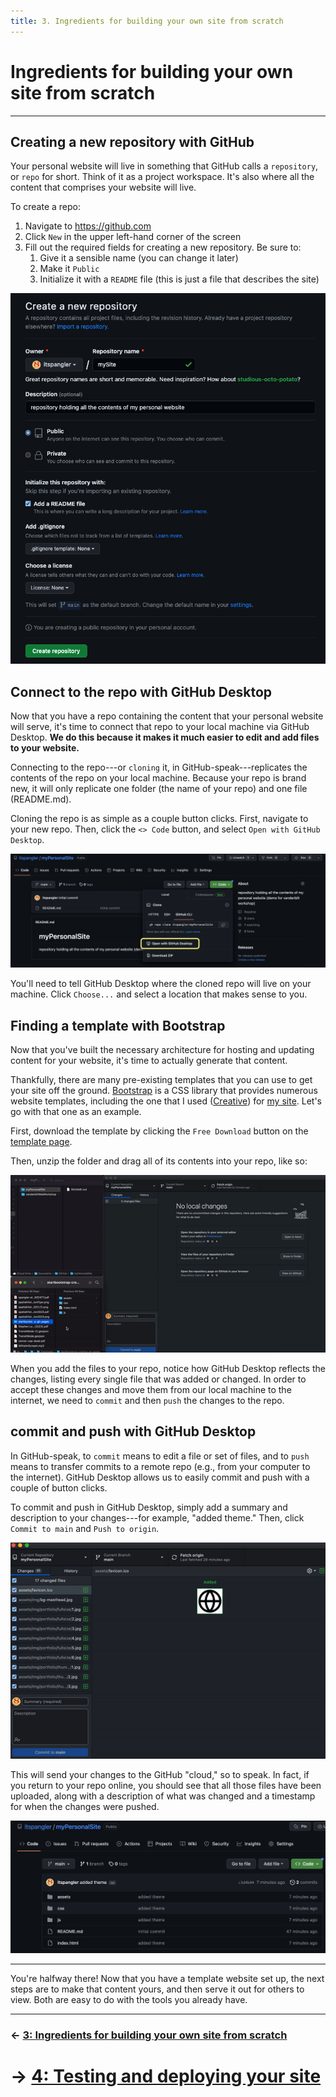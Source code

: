 ```yaml
---
title: 3. Ingredients for building your own site from scratch
---
```


# Ingredients for building your own site from scratch

---  

## Creating a new repository with GitHub

Your personal website will live in something that GitHub calls a `repository`, or `repo` for short. Think of it as a project workspace. It's also where all the content that comprises your website will live.

To create a repo:

1. Navigate to https://github.com
2. Click `New` in the upper left-hand corner of the screen
3. Fill out the required fields for creating a new repository. Be sure to:
    1. Give it a sensible name (you can change it later)
    2. Make it `Public`
    3. Initialize it with a `README` file (this is just a file that describes the site)

![Creating a new repository in GitHub](media/newrepo.png)  

## Connect to the repo with GitHub Desktop

Now that you have a repo containing the content that your personal website will serve, it's time to connect that repo to your local machine via GitHub Desktop. **We do this because it makes it much easier to edit and add files to your website.**

Connecting to the repo---or `cloning` it, in GitHub-speak---replicates the contents of the repo on your local machine. Because your repo is brand new, it will only replicate one folder (the name of your repo) and one file (README.md).

Cloning the repo is as simple as a couple button clicks. First, navigate to your new repo. Then, click the `<> Code` button, and select `Open with GitHub Desktop`.

![Cloning your repo](media/clone.png)

You'll need to tell GitHub Desktop where the cloned repo will live on your machine. Click `Choose...` and select a location that makes sense to you.

## Finding a template with Bootstrap

Now that you've built the necessary architecture for hosting and updating content for your website, it's time to actually generate that content.

Thankfully, there are many pre-existing templates that you can use to get your site off the ground. [Bootstrap](https://startbootstrap.com/themes?showAngular=false&showVue=false&showPro=false) is a CSS library that provides numerous website templates, including the one that I used ([Creative](https://startbootstrap.com/theme/creative)) for [my site](https://itspangler.com). Let's go with that one as an example.

First, download the template by clicking the `Free Download` button on the [template page](https://startbootstrap.com/theme/creative).

Then, unzip the folder and drag all of its contents into your repo, like so:

![Moving files into your repo](media/files.gif)

When you add the files to your repo, notice how GitHub Desktop reflects the changes, listing every single file that was added or changed. In order to accept these changes and move them from our local machine to the internet, we need to `commit` and then `push` the changes to the repo.

## commit and push with GitHub Desktop

In GitHub-speak, to `commit` means to edit a file or set of files, and to `push` means to transfer commits to a remote repo (e.g., from your computer to the internet). GitHub Desktop allows us to easily commit and push with a couple of button clicks.

To commit and push in GitHub Desktop, simply add a summary and description to your changes---for example, "added theme." Then, click `Commit to main` and `Push to origin`.

![Commit and push in GitHub Desktop](media/commitpush.gif)

This will send your changes to the GitHub "cloud," so to speak. In fact, if you return to your repo online, you should see that all those files have been uploaded, along with a description of what was changed and a timestamp for when the changes were pushed.

![Changes to the repo after commit-push workflow](media/updatedRepo.png)  

---  
  
You're halfway there! Now that you have a template website set up, the next steps are to make that content yours, and then serve it out for others to view. Both are easy to do with the tools you already have.

---
### &larr; [3: Ingredients for building your own site from scratch](03_INGREDIENTS.md)
# &rarr; [4: Testing and deploying your site](04_DEPLOY.md)